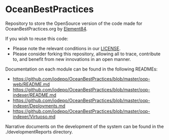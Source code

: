 # OceanBestPractices
Repository to store the OpenSource version of the code made for OceanBestPractices.org by [Element84](https://www.element84.com).

If you wish to reuse this code:
* Please note the relevant conditions in our [LICENSE](https://github.com/iodepo/OceanBestPractices/blob/master/LICENSE).
* Please consider forking this repository, allowing all to trace, contribute to, and benefit from new innovations in an open manner.

Documentation on each module can be found in the following READMEs:

* https://github.com/iodepo/OceanBestPractices/blob/master/oop-web/README.md
* https://github.com/iodepo/OceanBestPractices/blob/master/oop-indexer/README.md
* https://github.com/iodepo/OceanBestPractices/blob/master/oop-indexer/Deployments.md
* https://github.com/iodepo/OceanBestPractices/blob/master/oop-indexer/Virtuoso.md

Narrative documents on the development of the system can be found in the ./developmentReports directory.
